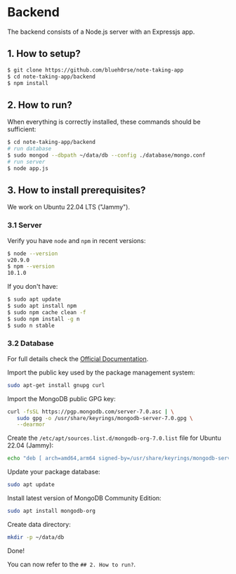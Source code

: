 # Backend

The backend consists of a Node.js server with an Expressjs app.

## 1. How to setup?

````bash
$ git clone https://github.com/blueh0rse/note-taking-app
$ cd note-taking-app/backend
$ npm install
````

## 2. How to run?

When everything is correctly installed, these commands should be sufficient:

````bash
$ cd note-taking-app/backend
# run database
$ sudo mongod --dbpath ~/data/db --config ./database/mongo.conf
# run server
$ node app.js
````

## 3. How to install prerequisites?

We work on Ubuntu 22.04 LTS ("Jammy").

### 3.1 Server

Verify you have `node` and `npm` in recent versions:

````bash
$ node --version
v20.9.0
$ npm --version
10.1.0
````

If you don't have:

````bash
$ sudo apt update
$ sudo apt install npm
$ sudo npm cache clean -f
$ sudo npm install -g n
$ sudo n stable
````

### 3.2 Database

For full details check the [Official Documentation](https://www.mongodb.com/docs/manual/tutorial/install-mongodb-on-ubuntu/).

Import the public key used by the package management system:

````bash
sudo apt-get install gnupg curl
````

Import the MongoDB public GPG key:

````bash
curl -fsSL https://pgp.mongodb.com/server-7.0.asc | \
   sudo gpg -o /usr/share/keyrings/mongodb-server-7.0.gpg \
   --dearmor
````

Create the ``/etc/apt/sources.list.d/mongodb-org-7.0.list`` file for Ubuntu 22.04 (Jammy):

````bash
echo "deb [ arch=amd64,arm64 signed-by=/usr/share/keyrings/mongodb-server-7.0.gpg ] https://repo.mongodb.org/apt/ubuntu jammy/mongodb-org/7.0 multiverse" | sudo tee /etc/apt/sources.list.d/mongodb-org-7.0.list
````

Update your package database:

````bash
sudo apt update
````

Install latest version of MongoDB Community Edition:

````bash
sudo apt install mongodb-org
````

Create data directory:

````bash
mkdir -p ~/data/db
````

Done!

You can now refer to the ``## 2. How to run?``.
